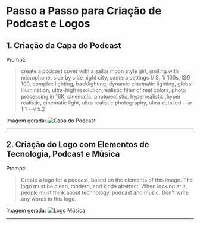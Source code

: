 # Passo a Passo para Criação de Podcast e Logos

## 1. Criação da Capa do Podcast

Prompt:
> create a podcast cover with a sailor moon style girl, smiling with microphone, side by side night city, camera settings f/ 8, 1/ 100s, ISO 100, complex lighting, backlighting, dynamic cinematic lighting, global illumination, ultra-high resolution,realistic filter of real colors, photo processing in 16K, cinematic, photorealistic, hyperrealistic ,hyper realistic, cinematic light, ultra realistic photography, ultra detailed --ar 1:1 --v 5.2

Imagem gerada:
![Capa do Podcast](.images/jpeg.jpg)

---


## 2. Criação do Logo com Elementos de Tecnologia, Podcast e Música

Prompt:
> Create a logo for a podcast, based on the elements of this image. The logo must be clean, modern, and kinda abstract. When looking at it, people must think about technology, podcast and music. Don't write any words in this logo.

Imagem gerada:
![Logo Música](.images/jpeg(1).jpg)

---

